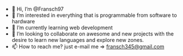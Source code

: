 - 👋 Hi, I’m @Fransch97
- 👀 I’m interested in everything that is programmable from software to hardware
- 🌱 I’m currently learning web development
- 💞️ I’m looking to collaborate on awesome and new projects with the desire to learn new languages and explore new zones.
- 📫 How to reach me? just e-mail me => fransch345@gmail.com 

<!---
Fransch97/Fransch97 is a ✨ special ✨ repository because its `README.md` (this file) appears on your GitHub profile.
You can click the Preview link to take a look at your changes.
--->
